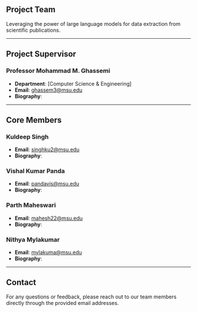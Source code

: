 ## Project Team

Leveraging the power of large language models for data extraction from scientific publications.

---

## Project Supervisor

### Professor Mohammad M. Ghassemi
- **Department**: [Computer Science & Engineering]
- **Email**: [ghassem3@msu.edu](mailto:ghassem3@msu.edu)
- **Biography**: 

---

## Core Members

### Kuldeep Singh
- **Email**: [singhku2@msu.edu](mailto:singhku2@msu.edu)
- **Biography**:

### Vishal Kumar Panda
- **Email**: [pandavis@msu.edu](mailto:pandavis@msu.edu)
- **Biography**:
### Parth Maheswari
- **Email**: [mahesh22@msu.edu](mailto:mahesh22@msu.edu)
- **Biography**:
### Nithya Mylakumar
- **Email**: [mylakuma@msu.edu](mailto:mylakuma@msu.edu)
- **Biography**:

---

## Contact

For any questions or feedback, please reach out to our team members directly through the provided email addresses.
